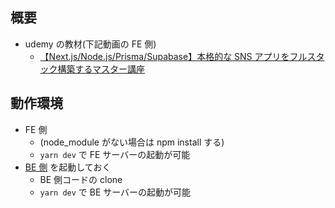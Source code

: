 ## 概要

- udemy の教材(下記動画の FE 側)
  - [【Next.js/Node.js/Prisma/Supabase】本格的な SNS アプリをフルスタック構築するマスター講座](https://www.udemy.com/share/108OW83@xVuHW9vh6L3MwMNeuLWVyDUxqEeLNJ9iP95VtP-p83pSo3vf0J1deqUfnBGnrSeSJg==/)

## 動作環境

- FE 側
  - (node_module がない場合は npm install する)
  - `yarn dev` で FE サーバーの起動が可能
- [BE 側](https://github.com/exchange-wata/next.js14-udemy-sns-api) を起動しておく
  - BE 側コードの clone
  - `yarn dev` で BE サーバーの起動が可能
